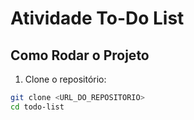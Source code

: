 # Atividade To-Do List

## Como Rodar o Projeto

1. Clone o repositório:


```bash
git clone <URL_DO_REPOSITORIO>
cd todo-list
